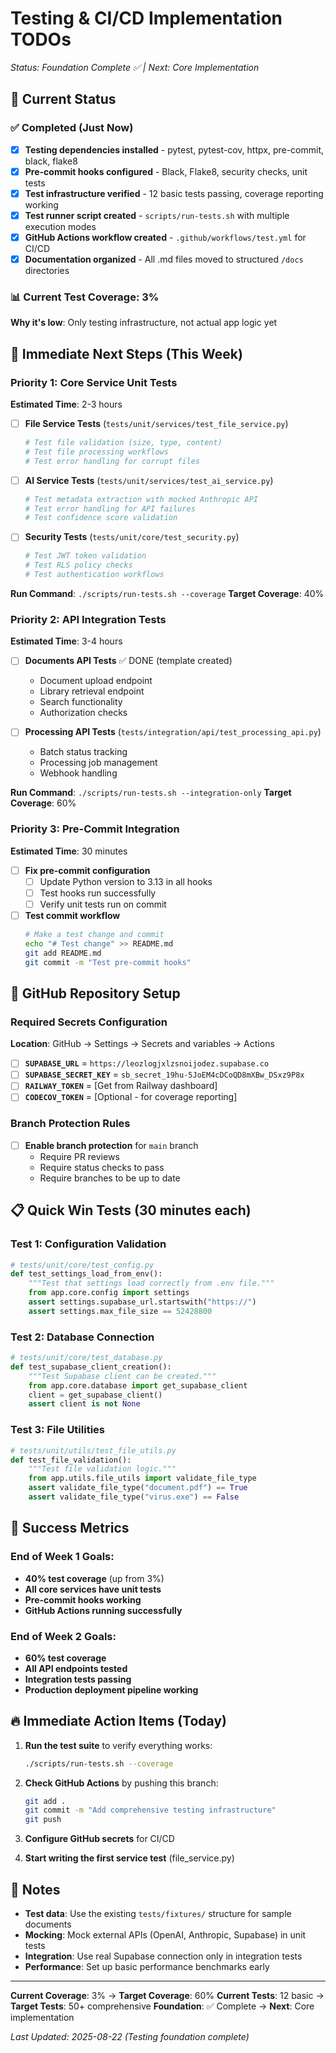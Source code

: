 # Testing & CI/CD Implementation TODOs

*Status: Foundation Complete ✅ | Next: Core Implementation*

## 🎯 Current Status

### ✅ Completed (Just Now)
- [x] **Testing dependencies installed** - pytest, pytest-cov, httpx, pre-commit, black, flake8
- [x] **Pre-commit hooks configured** - Black, Flake8, security checks, unit tests
- [x] **Test infrastructure verified** - 12 basic tests passing, coverage reporting working
- [x] **Test runner script created** - `scripts/run-tests.sh` with multiple execution modes
- [x] **GitHub Actions workflow created** - `.github/workflows/test.yml` for CI/CD
- [x] **Documentation organized** - All .md files moved to structured `/docs` directories

### 📊 Current Test Coverage: 3%
**Why it's low**: Only testing infrastructure, not actual app logic yet

## 🚀 Immediate Next Steps (This Week)

### Priority 1: Core Service Unit Tests
**Estimated Time**: 2-3 hours

- [ ] **File Service Tests** (`tests/unit/services/test_file_service.py`)
  ```python
  # Test file validation (size, type, content)
  # Test file processing workflows
  # Test error handling for corrupt files
  ```

- [ ] **AI Service Tests** (`tests/unit/services/test_ai_service.py`)
  ```python
  # Test metadata extraction with mocked Anthropic API
  # Test error handling for API failures
  # Test confidence score validation
  ```

- [ ] **Security Tests** (`tests/unit/core/test_security.py`)
  ```python
  # Test JWT token validation
  # Test RLS policy checks
  # Test authentication workflows
  ```

**Run Command**: `./scripts/run-tests.sh --coverage`
**Target Coverage**: 40%

### Priority 2: API Integration Tests
**Estimated Time**: 3-4 hours

- [ ] **Documents API Tests** ✅ DONE (template created)
  - Document upload endpoint
  - Library retrieval endpoint
  - Search functionality
  - Authorization checks

- [ ] **Processing API Tests** (`tests/integration/api/test_processing_api.py`)
  - Batch status tracking
  - Processing job management
  - Webhook handling

**Run Command**: `./scripts/run-tests.sh --integration-only`
**Target Coverage**: 60%

### Priority 3: Pre-Commit Integration
**Estimated Time**: 30 minutes

- [ ] **Fix pre-commit configuration**
  - [ ] Update Python version to 3.13 in all hooks
  - [ ] Test hooks run successfully
  - [ ] Verify unit tests run on commit

- [ ] **Test commit workflow**
  ```bash
  # Make a test change and commit
  echo "# Test change" >> README.md
  git add README.md
  git commit -m "Test pre-commit hooks"
  ```

## 🔧 GitHub Repository Setup

### Required Secrets Configuration
**Location**: GitHub → Settings → Secrets and variables → Actions

- [ ] **`SUPABASE_URL`** = `https://leozlogjxlzsnoijodez.supabase.co`
- [ ] **`SUPABASE_SECRET_KEY`** = `sb_secret_19hu-5JoEM4cDCoQD8mXBw_DSxz9P8x`
- [ ] **`RAILWAY_TOKEN`** = [Get from Railway dashboard]
- [ ] **`CODECOV_TOKEN`** = [Optional - for coverage reporting]

### Branch Protection Rules
- [ ] **Enable branch protection** for `main` branch
  - Require PR reviews
  - Require status checks to pass
  - Require branches to be up to date

## 📋 Quick Win Tests (30 minutes each)

### Test 1: Configuration Validation
```python
# tests/unit/core/test_config.py
def test_settings_load_from_env():
    """Test that settings load correctly from .env file."""
    from app.core.config import settings
    assert settings.supabase_url.startswith("https://")
    assert settings.max_file_size == 52428800
```

### Test 2: Database Connection
```python
# tests/unit/core/test_database.py
def test_supabase_client_creation():
    """Test Supabase client can be created."""
    from app.core.database import get_supabase_client
    client = get_supabase_client()
    assert client is not None
```

### Test 3: File Utilities
```python
# tests/unit/utils/test_file_utils.py
def test_file_validation():
    """Test file validation logic."""
    from app.utils.file_utils import validate_file_type
    assert validate_file_type("document.pdf") == True
    assert validate_file_type("virus.exe") == False
```

## 🎯 Success Metrics

### End of Week 1 Goals:
- **40% test coverage** (up from 3%)
- **All core services have unit tests**
- **Pre-commit hooks working**
- **GitHub Actions running successfully**

### End of Week 2 Goals:
- **60% test coverage**
- **All API endpoints tested**
- **Integration tests passing**
- **Production deployment pipeline working**

## 🔥 Immediate Action Items (Today)

1. **Run the test suite** to verify everything works:
   ```bash
   ./scripts/run-tests.sh --coverage
   ```

2. **Check GitHub Actions** by pushing this branch:
   ```bash
   git add .
   git commit -m "Add comprehensive testing infrastructure"
   git push
   ```

3. **Configure GitHub secrets** for CI/CD

4. **Start writing the first service test** (file_service.py)

## 📝 Notes

- **Test data**: Use the existing `tests/fixtures/` structure for sample documents
- **Mocking**: Mock external APIs (OpenAI, Anthropic, Supabase) in unit tests
- **Integration**: Use real Supabase connection only in integration tests
- **Performance**: Set up basic performance benchmarks early

---

**Current Coverage**: 3% → **Target Coverage**: 60%
**Current Tests**: 12 basic → **Target Tests**: 50+ comprehensive
**Foundation**: ✅ Complete → **Next**: Core implementation

*Last Updated: 2025-08-22 (Testing foundation complete)*
